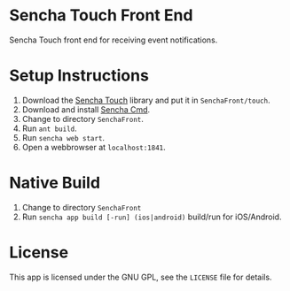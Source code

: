 # Sencha Touch Front End
Sencha Touch front end for receiving event notifications.

# Setup Instructions
1. Download the [Sencha Touch](http://www.sencha.com/legal/GPL/) library and put it in `SenchaFront/touch`.
2. Download and install [Sencha Cmd](http://www.sencha.com/products/sencha-cmd/download/).
3. Change to directory `SenchaFront`.
4. Run `ant build`.
5. Run `sencha web start`.
6. Open a webbrowser at `localhost:1841`.

# Native Build
1. Change to directory `SenchaFront`
2. Run `sencha app build [-run] (ios|android)` build/run for iOS/Android.

# License

This app is licensed under the GNU GPL, see the `LICENSE` file for details.
